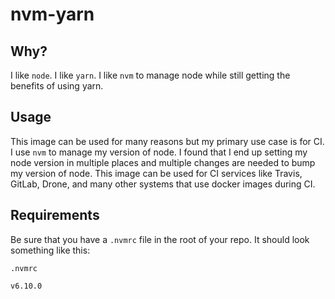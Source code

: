 # nvm-yarn

## Why?

I like `node`.  I like `yarn`.  I like `nvm` to manage node while still getting the benefits of using yarn.

## Usage

This image can be used for many reasons but my primary use case is for CI.  I use `nvm` to manage my version of node.  I found that I end up setting my node version in multiple places and multiple changes are needed to bump my version of node.  This image can be used for CI services like Travis, GitLab, Drone, and many other systems that use docker images during CI.

## Requirements

Be sure that you have a `.nvmrc` file in the root of your repo.  It should look something like this:

`.nvmrc`
```bash
v6.10.0
```


